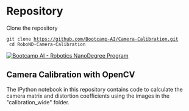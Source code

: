 # Repository

Clone the repository<br>

<code>git clone https://github.com/Bootcamp-AI/Camera-Calibration.git</code>
<br>
<code>
cd RoboND-Camera-Calibration
</code>



[![Bootcamp AI - Robotics NanoDegree Program](https://www.bootcampai.org/wp-content/uploads/2021/07/Logo-2021-1.png)](https://www.bootcampai.org)
## Camera Calibration with OpenCV

The IPython notebook in this repository contains code to calculate the camera matrix and distortion coefficients using the images in the "calibration_wide" folder.
